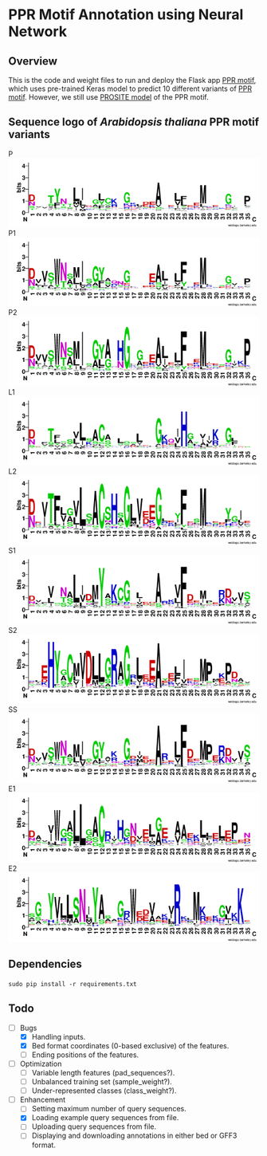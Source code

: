 # PPR Motif Annotation using Neural Network

## Overview  
This is the code and weight files to run and deploy the Flask app [PPR motif](https://ppr-motif.appspot.com/), which uses pre-trained Keras model to predict 10 different variants of [PPR motif](http://onlinelibrary.wiley.com/doi/10.1111/tpj.13121/full#tpj13121-sec-0002). However, we still use [PROSITE model](https://prosite.expasy.org/PDOC51375) of the PPR motif.

## Sequence logo of *Arabidopsis thaliana* PPR motif variants  
P    
![P](static/Logo/P.png)  
P1   
![P1](static/Logo/P1.png)  
P2   
![P2](static/Logo/P2.png)  
L1   
![L1](static/Logo/L1.png)  
L2   
![L2](static/Logo/L2.png)  
S1   
![S1](static/Logo/S1.png)  
S2   
![S2](static/Logo/S2.png)  
SS   
![SS](static/Logo/SS.png)  
E1   
![E1](static/Logo/E1.png)  
E2   
![E2](static/Logo/E2.png)  

## Dependencies  
```sudo pip install -r requirements.txt```

## Todo 
- [ ] Bugs
    - [x] Handling inputs.
    - [x] Bed format coordinates (0-based exclusive) of the features.
    - [ ] Ending positions of the features.
- [ ] Optimization
    - [ ] Variable length features (pad_sequences?).
    - [ ] Unbalanced training set (sample_weight?).
    - [ ] Under-represented classes (class_weight?).
- [ ] Enhancement
    - [ ] Setting maximum number of query sequences.  
    - [x] Loading example query sequences from file.  
    - [ ] Uploading query sequences from file.  
    - [ ] Displaying and downloading annotations in either bed or GFF3 format.  

